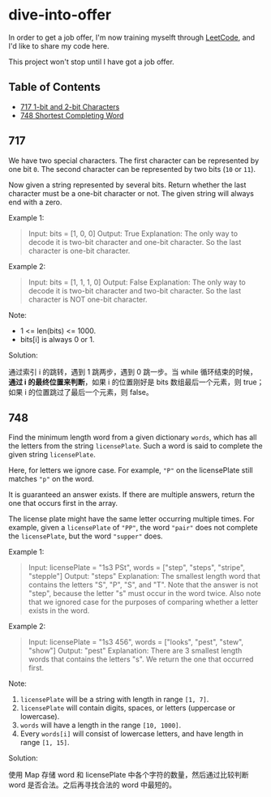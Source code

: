 # dive-into-offer

In order to get a job offer, I'm now training myselft through [LeetCode](https://leetcode.com), and I'd like to share my code here.

This project won't stop until I have got a job offer.

## Table of Contents

- [717 1-bit and 2-bit Characters](#717)
- [748 Shortest Completing Word](#748)

## 717

We have two special characters. The first character can be represented by one bit `0`. The second character can be represented by two bits (`10` or `11`).

Now given a string represented by several bits. Return whether the last character must be a one-bit character or not. The given string will always end with a zero.

Example 1:

> Input: 
> bits = [1, 0, 0]
> Output: True
> Explanation: The only way to decode it is two-bit character and one-bit character. So the last character is one-bit character.

Example 2:

> Input: 
> bits = [1, 1, 1, 0]
> Output: False
> Explanation: The only way to decode it is two-bit character and two-bit character. So the last character is NOT one-bit character.

Note:

- 1 <= len(bits) <= 1000.
- bits[i] is always 0 or 1.

Solution:

通过索引 i 的跳转，遇到 1 跳两步，遇到 0 跳一步。当 while 循环结束的时候，**通过 i 的最终位置来判断**，如果 i 的位置刚好是 bits 数组最后一个元素，则 true；如果 i 的位置跳过了最后一个元素，则 false。

## 748

Find the minimum length word from a given dictionary `words`, which has all the letters from the string `licensePlate`. Such a word is said to complete the given string `licensePlate`.

Here, for letters we ignore case. For example, `"P"` on the licensePlate still matches `"p"` on the word.

It is guaranteed an answer exists. If there are multiple answers, return the one that occurs first in the array.

The license plate might have the same letter occurring multiple times. For example, given a `licensePlate` of `"PP"`, the word `"pair"` does not complete the `licensePlate`, but the word `"supper"` does.

Example 1:

> Input: licensePlate = "1s3 PSt", words = ["step", "steps", "stripe", "stepple"]
> Output: "steps"
> Explanation: The smallest length word that contains the letters "S", "P", "S", and "T".
Note that the answer is not "step", because the letter "s" must occur in the word twice.
Also note that we ignored case for the purposes of comparing whether a letter exists in the word.

Example 2:

> Input: licensePlate = "1s3 456", words = ["looks", "pest", "stew", "show"]
> Output: "pest"
> Explanation: There are 3 smallest length words that contains the letters "s".
We return the one that occurred first.

Note:

1. `licensePlate` will be a string with length in range `[1, 7]`.
1. `licensePlate` will contain digits, spaces, or letters (uppercase or lowercase).
1. `words` will have a length in the range `[10, 1000]`.
1. Every `words[i]` will consist of lowercase letters, and have length in range `[1, 15]`.

Solution:

使用 Map 存储 word 和 licensePlate 中各个字符的数量，然后通过比较判断 word 是否合法。之后再寻找合法的 word 中最短的。
